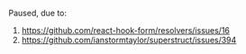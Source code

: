 Paused, due to:

1. https://github.com/react-hook-form/resolvers/issues/16
2. https://github.com/ianstormtaylor/superstruct/issues/394